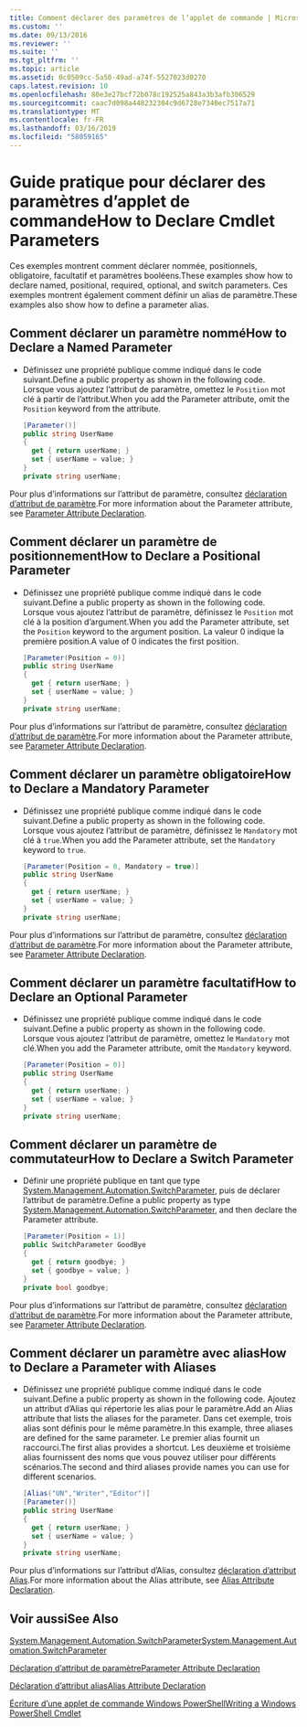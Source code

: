 ```yaml
---
title: Comment déclarer des paramètres de l’applet de commande | Microsoft Docs
ms.custom: ''
ms.date: 09/13/2016
ms.reviewer: ''
ms.suite: ''
ms.tgt_pltfrm: ''
ms.topic: article
ms.assetid: 0c0509cc-5a50-49ad-a74f-5527023d0270
caps.latest.revision: 10
ms.openlocfilehash: 80e3e27bcf72b078c192525a843a3b3afb306529
ms.sourcegitcommit: caac7d098a448232304c9d6728e7340ec7517a71
ms.translationtype: MT
ms.contentlocale: fr-FR
ms.lasthandoff: 03/16/2019
ms.locfileid: "58059165"
---
```

# <a name="how-to-declare-cmdlet-parameters"></a><span data-ttu-id="d8a06-102">Guide pratique pour déclarer des paramètres d’applet de commande</span><span class="sxs-lookup"><span data-stu-id="d8a06-102">How to Declare Cmdlet Parameters</span></span>

<span data-ttu-id="d8a06-103">Ces exemples montrent comment déclarer nommée, positionnels, obligatoire, facultatif et paramètres booléens.</span><span class="sxs-lookup"><span data-stu-id="d8a06-103">These examples show how to declare named, positional, required, optional, and switch parameters.</span></span> <span data-ttu-id="d8a06-104">Ces exemples montrent également comment définir un alias de paramètre.</span><span class="sxs-lookup"><span data-stu-id="d8a06-104">These examples also show how to define a parameter alias.</span></span>

## <a name="how-to-declare-a-named-parameter"></a><span data-ttu-id="d8a06-105">Comment déclarer un paramètre nommé</span><span class="sxs-lookup"><span data-stu-id="d8a06-105">How to Declare a Named Parameter</span></span>

- <span data-ttu-id="d8a06-106">Définissez une propriété publique comme indiqué dans le code suivant.</span><span class="sxs-lookup"><span data-stu-id="d8a06-106">Define a public property as shown in the following code.</span></span> <span data-ttu-id="d8a06-107">Lorsque vous ajoutez l’attribut de paramètre, omettez le `Position` mot clé à partir de l’attribut.</span><span class="sxs-lookup"><span data-stu-id="d8a06-107">When you add the Parameter attribute, omit the `Position` keyword from the attribute.</span></span>

    ```csharp
    [Parameter()]
    public string UserName
    {
      get { return userName; }
      set { userName = value; }
    }
    private string userName;
    ```

<span data-ttu-id="d8a06-108">Pour plus d’informations sur l’attribut de paramètre, consultez [déclaration d’attribut de paramètre](./parameter-attribute-declaration.md).</span><span class="sxs-lookup"><span data-stu-id="d8a06-108">For more information about the Parameter attribute, see [Parameter Attribute Declaration](./parameter-attribute-declaration.md).</span></span>

## <a name="how-to-declare-a-positional-parameter"></a><span data-ttu-id="d8a06-109">Comment déclarer un paramètre de positionnement</span><span class="sxs-lookup"><span data-stu-id="d8a06-109">How to Declare a Positional Parameter</span></span>

- <span data-ttu-id="d8a06-110">Définissez une propriété publique comme indiqué dans le code suivant.</span><span class="sxs-lookup"><span data-stu-id="d8a06-110">Define a public property as shown in the following code.</span></span> <span data-ttu-id="d8a06-111">Lorsque vous ajoutez l’attribut de paramètre, définissez le `Position` mot clé à la position d’argument.</span><span class="sxs-lookup"><span data-stu-id="d8a06-111">When you add the Parameter attribute, set the `Position` keyword to the argument position.</span></span> <span data-ttu-id="d8a06-112">La valeur 0 indique la première position.</span><span class="sxs-lookup"><span data-stu-id="d8a06-112">A value of 0 indicates the first position.</span></span>

    ```csharp
    [Parameter(Position = 0)]
    public string UserName
    {
      get { return userName; }
      set { userName = value; }
    }
    private string userName;
    ```

<span data-ttu-id="d8a06-113">Pour plus d’informations sur l’attribut de paramètre, consultez [déclaration d’attribut de paramètre](./parameter-attribute-declaration.md).</span><span class="sxs-lookup"><span data-stu-id="d8a06-113">For more information about the Parameter attribute, see [Parameter Attribute Declaration](./parameter-attribute-declaration.md).</span></span>

## <a name="how-to-declare-a-mandatory-parameter"></a><span data-ttu-id="d8a06-114">Comment déclarer un paramètre obligatoire</span><span class="sxs-lookup"><span data-stu-id="d8a06-114">How to Declare a Mandatory Parameter</span></span>

- <span data-ttu-id="d8a06-115">Définissez une propriété publique comme indiqué dans le code suivant.</span><span class="sxs-lookup"><span data-stu-id="d8a06-115">Define a public property as shown in the following code.</span></span> <span data-ttu-id="d8a06-116">Lorsque vous ajoutez l’attribut de paramètre, définissez le `Mandatory` mot clé à `true`.</span><span class="sxs-lookup"><span data-stu-id="d8a06-116">When you add the Parameter attribute, set the `Mandatory` keyword to `true`.</span></span>

    ```csharp
    [Parameter(Position = 0, Mandatory = true)]
    public string UserName
    {
      get { return userName; }
      set { userName = value; }
    }
    private string userName;
    ```

<span data-ttu-id="d8a06-117">Pour plus d’informations sur l’attribut de paramètre, consultez [déclaration d’attribut de paramètre](./parameter-attribute-declaration.md).</span><span class="sxs-lookup"><span data-stu-id="d8a06-117">For more information about the Parameter attribute, see [Parameter Attribute Declaration](./parameter-attribute-declaration.md).</span></span>

## <a name="how-to-declare-an-optional-parameter"></a><span data-ttu-id="d8a06-118">Comment déclarer un paramètre facultatif</span><span class="sxs-lookup"><span data-stu-id="d8a06-118">How to Declare an Optional Parameter</span></span>

- <span data-ttu-id="d8a06-119">Définissez une propriété publique comme indiqué dans le code suivant.</span><span class="sxs-lookup"><span data-stu-id="d8a06-119">Define a public property as shown in the following code.</span></span> <span data-ttu-id="d8a06-120">Lorsque vous ajoutez l’attribut de paramètre, omettez le `Mandatory` mot clé.</span><span class="sxs-lookup"><span data-stu-id="d8a06-120">When you add the Parameter attribute, omit the `Mandatory` keyword.</span></span>

    ```csharp
    [Parameter(Position = 0)]
    public string UserName
    {
      get { return userName; }
      set { userName = value; }
    }
    private string userName;
    ```

## <a name="how-to-declare-a-switch-parameter"></a><span data-ttu-id="d8a06-121">Comment déclarer un paramètre de commutateur</span><span class="sxs-lookup"><span data-stu-id="d8a06-121">How to Declare a Switch Parameter</span></span>

- <span data-ttu-id="d8a06-122">Définir une propriété publique en tant que type [System.Management.Automation.SwitchParameter](/dotnet/api/System.Management.Automation.SwitchParameter), puis de déclarer l’attribut de paramètre.</span><span class="sxs-lookup"><span data-stu-id="d8a06-122">Define a public property as type [System.Management.Automation.SwitchParameter](/dotnet/api/System.Management.Automation.SwitchParameter), and then declare the Parameter attribute.</span></span>

    ```csharp
    [Parameter(Position = 1)]
    public SwitchParameter GoodBye
    {
      get { return goodbye; }
      set { goodbye = value; }
    }
    private bool goodbye;
    ```

<span data-ttu-id="d8a06-123">Pour plus d’informations sur l’attribut de paramètre, consultez [déclaration d’attribut de paramètre](./parameter-attribute-declaration.md).</span><span class="sxs-lookup"><span data-stu-id="d8a06-123">For more information about the Parameter attribute, see [Parameter Attribute Declaration](./parameter-attribute-declaration.md).</span></span>

## <a name="how-to-declare-a-parameter-with-aliases"></a><span data-ttu-id="d8a06-124">Comment déclarer un paramètre avec alias</span><span class="sxs-lookup"><span data-stu-id="d8a06-124">How to Declare a Parameter with Aliases</span></span>

- <span data-ttu-id="d8a06-125">Définissez une propriété publique comme indiqué dans le code suivant.</span><span class="sxs-lookup"><span data-stu-id="d8a06-125">Define a public property as shown in the following code.</span></span> <span data-ttu-id="d8a06-126">Ajoutez un attribut d’Alias qui répertorie les alias pour le paramètre.</span><span class="sxs-lookup"><span data-stu-id="d8a06-126">Add an Alias attribute that lists the aliases for the parameter.</span></span> <span data-ttu-id="d8a06-127">Dans cet exemple, trois alias sont définis pour le même paramètre.</span><span class="sxs-lookup"><span data-stu-id="d8a06-127">In this example, three aliases are defined for the same parameter.</span></span> <span data-ttu-id="d8a06-128">Le premier alias fournit un raccourci.</span><span class="sxs-lookup"><span data-stu-id="d8a06-128">The first alias provides a shortcut.</span></span> <span data-ttu-id="d8a06-129">Les deuxième et troisième alias fournissent des noms que vous pouvez utiliser pour différents scénarios.</span><span class="sxs-lookup"><span data-stu-id="d8a06-129">The second and third aliases provide names you can use for different scenarios.</span></span>

    ```csharp
    [Alias("UN","Writer","Editor")]
    [Parameter()]
    public string UserName
    {
      get { return userName; }
      set { userName = value; }
    }
    private string userName;
    ```

<span data-ttu-id="d8a06-130">Pour plus d’informations sur l’attribut d’Alias, consultez [déclaration d’attribut Alias](./alias-attribute-declaration.md).</span><span class="sxs-lookup"><span data-stu-id="d8a06-130">For more information about the Alias attribute, see [Alias Attribute Declaration](./alias-attribute-declaration.md).</span></span>

## <a name="see-also"></a><span data-ttu-id="d8a06-131">Voir aussi</span><span class="sxs-lookup"><span data-stu-id="d8a06-131">See Also</span></span>

[<span data-ttu-id="d8a06-132">System.Management.Automation.SwitchParameter</span><span class="sxs-lookup"><span data-stu-id="d8a06-132">System.Management.Automation.SwitchParameter</span></span>](/dotnet/api/System.Management.Automation.SwitchParameter)

[<span data-ttu-id="d8a06-133">Déclaration d’attribut de paramètre</span><span class="sxs-lookup"><span data-stu-id="d8a06-133">Parameter Attribute Declaration</span></span>](./parameter-attribute-declaration.md)

[<span data-ttu-id="d8a06-134">Déclaration d’attribut alias</span><span class="sxs-lookup"><span data-stu-id="d8a06-134">Alias Attribute Declaration</span></span>](./alias-attribute-declaration.md)

[<span data-ttu-id="d8a06-135">Écriture d’une applet de commande Windows PowerShell</span><span class="sxs-lookup"><span data-stu-id="d8a06-135">Writing a Windows PowerShell Cmdlet</span></span>](./writing-a-windows-powershell-cmdlet.md)
